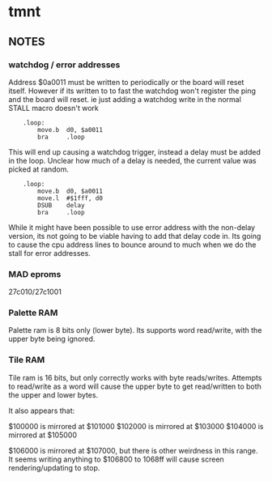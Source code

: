 # tmnt
## NOTES

### watchdog / error addresses
Address $0a0011 must be written to periodically or the board will reset itself. However if its written to to fast the watchdog won't register the ping and the board will reset.  ie just adding a watchdog write in the normal STALL macro doesn't work

```
	.loop:
		move.b	d0, $a0011
		bra		.loop
```
This will end up causing a watchdog trigger, instead a delay must be added in the loop.  Unclear how much of a delay is needed, the current value was picked at random.

```
	.loop:
		move.b	d0, $a0011
		move.l	#$1fff, d0
		DSUB	delay
		bra		.loop
```

While it might have been possible to use error address with the non-delay version, its not going to be viable having to add that delay code in.  Its going to cause the cpu address lines to bounce around to much when we do the stall for error addresses.

### MAD eproms
27c010/27c1001

### Palette RAM
Palette ram is 8 bits only (lower byte).  Its supports word read/write, with the upper byte being ignored.

### Tile RAM
Tile ram is 16 bits, but only correctly works with byte reads/writes.  Attempts to read/write as a word will cause the upper byte to get read/written to both the upper and lower bytes.

It also appears that:

$100000 is mirrored at $101000
$102000 is mirrored at $103000
$104000 is mirrored at $105000

$106000 is mirrored at $107000, but there is other weirdness in this range.  It seems writing anything to $106800 to 1068ff will cause screen rendering/updating to stop.

